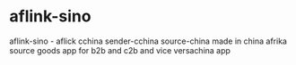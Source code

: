 # aflink-sino
aflink-sino - aflick cchina sender-cchina source-china made in china afrika source goods app for b2b and c2b and vice versachina app 
